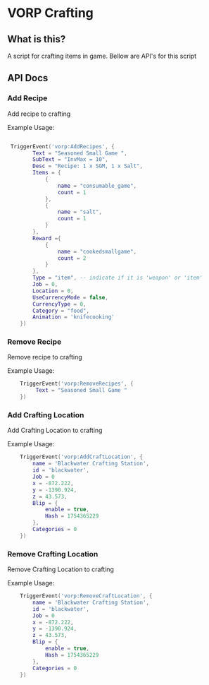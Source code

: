 # VORP Crafting

## What is this?
A script for crafting items in game. Bellow are API's for this script


## API Docs

### Add Recipe

Add recipe to crafting
  
  Example Usage:
```lua

 TriggerEvent('vorp:AddRecipes', {
        Text = "Seasoned Small Game ",
        SubText = "InvMax = 10",
        Desc = "Recipe: 1 x SGM, 1 x Salt",
        Items = {
            {
                name = "consumable_game",
                count = 1
            },
            {
                name = "salt",
                count = 1
            }
        },
        Reward ={
            {
                name = "cookedsmallgame",
                count = 2
            }
        },
        Type = "item", -- indicate if it is 'weapon' or 'item'
        Job = 0,
        Location = 0,
        UseCurrencyMode = false,
        CurrencyType = 0,
        Category = "food",
        Animation = 'knifecooking'
    })
```

### Remove Recipe

Remove recipe to crafting
  
  Example Usage:
```lua
    TriggerEvent('vorp:RemoveRecipes', {
         Text = "Seasoned Small Game "
    })
```

### Add Crafting Location

Add Crafting Location to crafting
  
  Example Usage:
```lua
    TriggerEvent('vorp:AddCraftLocation', {
        name = 'Blackwater Crafting Station',
        id = 'blackwater',
        Job = 0
        x = -872.222, 
        y = -1390.924, 
        z = 43.573,
        Blip = {
            enable = true,
            Hash = 1754365229
        },
        Categories = 0
    })
```

### Remove Crafting Location

Remove Crafting Location to crafting
  
  Example Usage:
```lua
    TriggerEvent('vorp:RemoveCraftLocation', {
        name = 'Blackwater Crafting Station',
        id = 'blackwater',
        Job = 0
        x = -872.222, 
        y = -1390.924, 
        z = 43.573,
        Blip = {
            enable = true,
            Hash = 1754365229
        },
        Categories = 0
    })
```